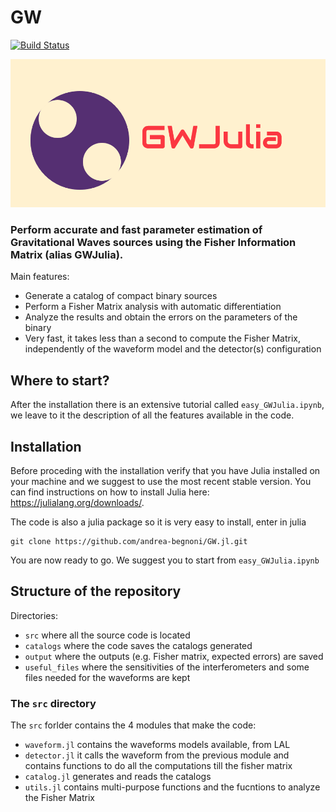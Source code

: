 # GW 
[![Build Status](https://github.com/andrea-begnoni/GW.jl/actions/workflows/CI.yml/badge.svg?branch=main)](https://github.com/andrea-begnoni/GW.jl/actions/workflows/CI.yml?query=branch%3Amain)

![alt text](logo.png)
### Perform accurate and fast parameter estimation of Gravitational Waves sources using the Fisher Information Matrix (alias GWJulia).

Main features:
- Generate a catalog of compact binary sources
- Perform a Fisher Matrix analysis with automatic differentiation
- Analyze the results and obtain the errors on the parameters of the binary 
- Very fast, it takes less than a second to compute the Fisher Matrix, independently of the waveform model and the detector(s) configuration

## Where to start?

After the installation there is an extensive tutorial called `easy_GWJulia.ipynb`, we leave to it the description of all the features available in the code.


## Installation

Before proceding with the installation verify that you have Julia installed on your machine and we suggest to use the most recent stable version. You can find instructions on how to install Julia here: https://julialang.org/downloads/.

The code is also a julia package so it is very easy to install, enter in julia
```
git clone https://github.com/andrea-begnoni/GW.jl.git
```

You are now ready to go. We suggest you to start from `easy_GWJulia.ipynb`

## Structure of the repository

Directories:
- `src` where all the source code is located
- `catalogs` where the code saves the catalogs generated
- `output` where the outputs (e.g. Fisher matrix, expected errors) are saved
- `useful_files` where the sensitivities of the interferometers and some files needed for the waveforms are kept 


### The `src` directory

The `src` forlder contains the 4 modules that make the code:
- `waveform.jl` contains the waveforms models available, from LAL
- `detector.jl` it calls the waveform from the previous module and contains functions to do all the computations till the fisher matrix
- `catalog.jl` generates and reads the catalogs
- `utils.jl` contains multi-purpose functions and the fucntions to analyze the Fisher Matrix


